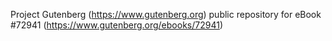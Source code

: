 Project Gutenberg (https://www.gutenberg.org) public repository
for eBook #72941 (https://www.gutenberg.org/ebooks/72941)
